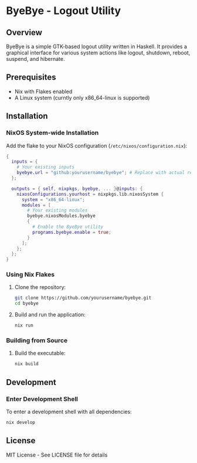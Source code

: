 # ByeBye - Logout Utility

## Overview

ByeBye is a simple GTK-based logout utility written in Haskell. It provides a graphical interface for various system actions like logout, shutdown, reboot, suspend, and hibernate.

## Prerequisites

- Nix with Flakes enabled
- A Linux system (curntly only x86_64-linux is supported)

## Installation

### NixOS System-wide Installation

Add the flake to your NixOS configuration (`/etc/nixos/configuration.nix`):

```nix
{
  inputs = {
    # Your existing inputs
    byebye.url = "github:yourusername/byebye"; # Replace with actual repository
  };

  outputs = { self, nixpkgs, byebye, ... }@inputs: {
    nixosConfigurations.yourhost = nixpkgs.lib.nixosSystem {
      system = "x86_64-linux";
      modules = [
        # Your existing modules
        byebye.nixosModules.byebye
        {
          # Enable the ByeBye utility
          programs.byebye.enable = true;
        }
      ];
    };
  };
}
```

### Using Nix Flakes

1. Clone the repository:
   ```bash
   git clone https://github.com/yourusername/byebye.git
   cd byebye
   ```

2. Build and run the application:
   ```bash
   nix run 
   ```

### Building from Source


1. Build the executable:
   ```bash
   nix build 
   ```

## Development

### Enter Development Shell

To enter a development shell with all dependencies:

```bash
nix develop
```

## License

MIT License - See LICENSE file for details


